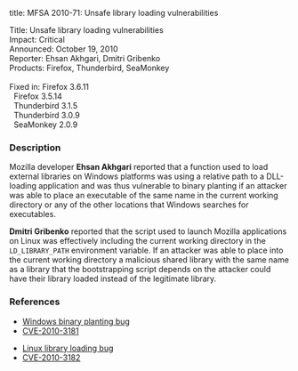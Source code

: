 title: MFSA 2010-71: Unsafe library loading vulnerabilities

<p>
<span class="label">Title:</span>      Unsafe library loading vulnerabilities<br/>
<span class="label">Impact:</span>     Critical<br/>
<span class="label">Announced:</span>  October 19, 2010<br/>
<span class="label">Reporter:</span>   Ehsan Akhgari, Dmitri Gribenko<br/>
<span class="label">Products:</span>   Firefox, Thunderbird, SeaMonkey<br/>
<br/>
<span class="label">Fixed in:</span>   Firefox 3.6.11<br/>
<span class="label">&#160;</span>      Firefox 3.5.14<br/>
<span class="label">&#160;</span>      Thunderbird 3.1.5<br/>
<span class="label">&#160;</span>      Thunderbird 3.0.9<br/>
<span class="label">&#160;</span>      SeaMonkey 2.0.9<br/>
</p>


<h3>Description</h3>

<p>Mozilla developer <strong>Ehsan Akhgari</strong> reported that a
function used to load external libraries on Windows platforms was
using a relative path to a DLL-loading application and was thus
vulnerable to binary planting if an attacker was able to place an
executable of the same name in the current working directory or any of
the other locations that Windows searches for executables.</p>

<p><strong>Dmitri Gribenko</strong> reported that the script used to
launch Mozilla applications on Linux was effectively including the
current working directory in the <code>LD_LIBRARY_PATH</code>
environment variable.  If an attacker was able to place into the
current working directory a malicious shared library with the same
name as a library that the bootstrapping script depends on the
attacker could have their library loaded instead of the legitimate
library.</p>

<h3>References</h3>

<ul>
  <li><a href="https://bugzilla.mozilla.org/show_bug.cgi?id=589190">Windows binary planting bug</a></li>
  <li><a class="ex-ref" href="http://cve.mitre.org/cgi-bin/cvename.cgi?name=CVE-2010-3181">CVE-2010-3181</a></li>
</ul>

<ul>
  <li><a href="https://bugzilla.mozilla.org/show_bug.cgi?id=590753">Linux library loading bug</a></li>
  <li><a class="ex-ref" href="http://cve.mitre.org/cgi-bin/cvename.cgi?name=CVE-2010-3182">CVE-2010-3182</a></li>
</ul>




